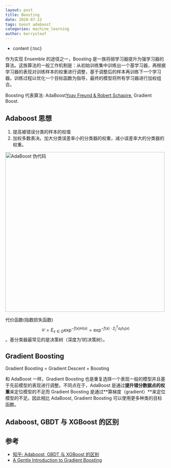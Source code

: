 ```yaml
---
layout: post
title: Boosting
date: 2020-07-22
tags: boost adaboost
categories: machine_learning
author: berrysleaf
---
```

* content
{:toc}


作为实现 Ensemble 的途径之一，Boosting 是一族将弱学习器提升为强学习器的算法。这族算法的一般工作机制是：从初始训练集中训练出一个基学习器，再根据学习器的表现对训练样本的权重进行调整，基于调整后的样本再训练下一个学习器。训练过程以优化一个目标函数为指导，最终的模型将所有学习器进行加权组合。




Boosting 代表算法: AdaBoost[Yoav Freund \& Robert Schapire](https://bit.ly/3oQi5k4), Gradient Boost.

## Adaboost 思想
1. 提高被错误分类的样本的权值
2. 加权多数表决。加大分类误差率小的分类器的权重，减小误差率大的分类器的权重。 

<img src="http://git.io/JLTYM" alt="AdaBoost 伪代码" width="500px">

代价函数(指数损失函数) $$\mathcal{C} = E_{x \in D} \exp^{-f(x) H(x)} = \exp^{-f(x)\cdot \Sigma_j^T \alpha_t h_t(x)}$$。基分类器最常见的是决策树（深度为1的决策树）。

## Gradient Boosting 
Gradient Boosting = Gradient Descent + Boosting

和 AdaBoost 一样，Gradient Boosting 也是重复选择一个表现一般的模型并且基于先前模型的表现进行调整。不同点在于，AdaBoost 是通过**提升错分数据点的权重**来定位模型的不足而 Gradient Boosting 是通过**算梯度（gradient）**来定位模型的不足。因此相比 AdaBoost, Gradient Boosting 可以使用更多种类的目标函数。



## Adaboost, GBDT 与 XGBoost 的区别





## 参考

- [知乎: Adaboost, GBDT 与 XGBoost 的区别](https://zhuanlan.zhihu.com/p/42740654)
- [A Gentle Introduction to Gradient Boosting](https://www.chengli.io/tutorials/gradient_boosting.pdf)
  
